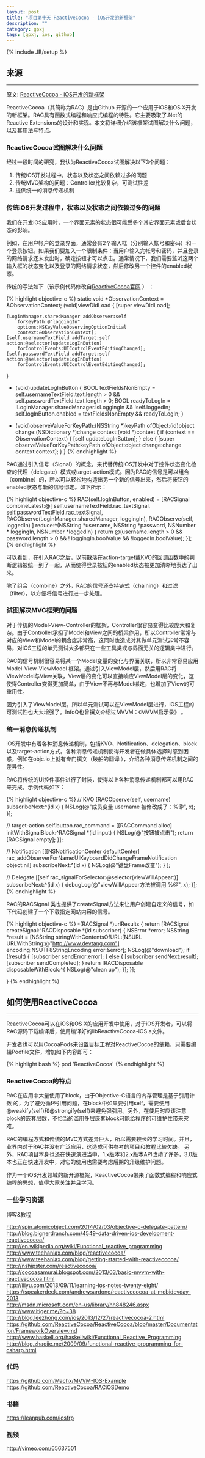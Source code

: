 ```yaml
---
layout: post
title: "项目第十天 ReactiveCocoa - iOS开发的新框架"
description: ""
category: gpxj
tags: [gpxj, ios, github]
---
```

{% include JB/setup %}

## 来源
---

原文: [ReactiveCocoa - iOS开发的新框架](http://www.infoq.com/cn/articles/reactivecocoa-ios-new-develop-framework)

ReactiveCocoa（其简称为RAC）是由Github 开源的一个应用于iOS和OS X开发的新框架。RAC具有函数式编程和响应式编程的特性。它主要吸取了.Net的 Reactive Extensions的设计和实现。本文将详细介绍该框架试图解决什么问题，以及其用法与特点。

### ReactiveCocoa试图解决什么问题

经过一段时间的研究，我认为ReactiveCocoa试图解决以下3个问题：

1. 传统iOS开发过程中，状态以及状态之间依赖过多的问题
1. 传统MVC架构的问题：Controller比较复杂，可测试性差
1. 提供统一的消息传递机制

### 传统iOS开发过程中，状态以及状态之间依赖过多的问题

我们在开发iOS应用时，一个界面元素的状态很可能受多个其它界面元素或后台状态的影响。

例如，在用户帐户的登录界面，通常会有2个输入框（分别输入帐号和密码）和一个登录按钮。如果我们要加入一个限制条件：当用户输入完帐号和密码，并且登录的网络请求还未发出时，确定按钮才可以点击。通常情况下，我们需要监听这两个输入框的状态变化以及登录的网络请求状态，然后修改另一个控件的enabled状态。

传统的写法如下（该示例代码修改自[ReactiveCocoa官网](https://github.com/ReactiveCocoa/ReactiveCocoa) ） ：


{% highlight objective-c %}
static void *ObservationContext = &ObservationContext;
(void)viewDidLoad {
    [super viewDidLoad];

    [LoginManager.sharedManager addObserver:self
        forKeyPath:@"loggingIn"
        options:NSKeyValueObservingOptionInitial
        context:&ObservationContext];
    [self.usernameTextField addTarget:self action:@selector(updateLogInButton)
        forControlEvents:UIControlEventEditingChanged];
    [self.passwordTextField addTarget:self action:@selector(updateLogInButton)
        forControlEvents:UIControlEventEditingChanged];
}

- (void)updateLogInButton {
    BOOL textFieldsNonEmpty = self.usernameTextField.text.length > 0 
        && self.passwordTextField.text.length > 0;
    BOOL readyToLogIn = !LoginManager.sharedManager.isLoggingIn && !self.loggedIn;
    self.logInButton.enabled = textFieldsNonEmpty && readyToLogIn;
}

- (void)observeValueForKeyPath:(NSString *)keyPath ofObject:(id)object
change:(NSDictionary *)change context:(void *)context {
    if (context == ObservationContext) {
        [self updateLogInButton];
    } else {
        [super observeValueForKeyPath:keyPath ofObject:object
            change:change context:context];
    }
}
{% endhighlight %}

RAC通过引入信号（Signal）的概念，来代替传统iOS开发中对于控件状态变化检查的代理（delegate）模式或target-action模式。因为RAC的信号是可以组合（combine）的，所以可以轻松地构造出另一个新的信号出来，然后将按钮的enabled状态与新的信号绑定。如下所示：

{% highlight objective-c %}
RAC(self.logInButton, enabled) = [RACSignal
combineLatest:@[
    self.usernameTextField.rac_textSignal,
    self.passwordTextField.rac_textSignal,
    RACObserve(LoginManager.sharedManager, loggingIn),
    RACObserve(self, loggedIn)
] reduce:^(NSString *username, NSString *password, NSNumber *
        loggingIn, NSNumber *loggedIn) {
    return @(username.length > 0 && password.length > 0 && !
            loggingIn.boolValue && !loggedIn.boolValue);
}];
{% endhighlight %}

可以看到，在引入RAC之后，以前散落在action-target或KVO的回调函数中的判断逻辑被统一到了一起，从而使得登录按钮的enabled状态被更加清晰地表达了出来。

除了组合（combine）之外，RAC的信号还支持链式（chaining）和过滤（filter)，以方便将信号进行进一步处理。

### 试图解决MVC框架的问题

对于传统的Model-View-Controller的框架，Controller很容易变得比较庞大和复杂。由于Controller承担了Model和View之间的桥梁作用，所以Controller常常与对应的View和Model的耦合度非常高，这同时也造成对其做单元测试非常不容易，对iOS工程的单元测试大多都只在一些工具类或与界面无关的逻辑类中进行。

RAC的信号机制很容易将某一个Model变量的变化与界面关联，所以非常容易应用Model-View-ViewModel 框架。通过引入ViewModel层，然后用RAC将ViewModel与View关联，View层的变化可以直接响应ViewModel层的变化，这使得Controller变得更加简单，由于View不再与Model绑定，也增加了View的可重用性。

因为引入了ViewModel层，所以单元测试可以在ViewModel层进行，iOS工程的可测试性也大大增强了。InfoQ也曾撰文介绍过MVVM：《MVVM启示录》 。

### 统一消息传递机制

iOS开发中有着各种消息传递机制，包括KVO、Notification、delegation、block以及target-action方式。各种消息传递机制使得开发者在做具体选择时感到困惑，例如在objc.io上就有专门撰文（破船的翻译 ），介绍各种消息传递机制之间的差异性。

RAC将传统的UI控件事件进行了封装，使得以上各种消息传递机制都可以用RAC来完成。示例代码如下：

{% highlight objective-c %}
// KVO
[RACObserve(self, username) subscribeNext:^(id x) {
    NSLog(@"成员变量 username 被修改成了：%@", x);
}];

// target-action
self.button.rac_command = [[RACCommand alloc] initWithSignalBlock:^RACSignal *(id input) {
    NSLog(@"按钮被点击");
    return [RACSignal empty];
}];

// Notification
[[[NSNotificationCenter defaultCenter]
rac_addObserverForName:UIKeyboardDidChangeFrameNotification
object:nil]
subscribeNext:^(id x) {
    NSLog(@"键盘Frame改变");
}
];

// Delegate
[[self rac_signalForSelector:@selector(viewWillAppear:)] subscribeNext:^(id x) {
    debugLog(@"viewWillAppear方法被调用 %@", x);
}];
{% endhighlight %}

RAC的RACSignal 类也提供了createSignal方法来让用户创建自定义的信号，如下代码创建了一个下载指定网站内容的信号。

{% highlight objective-c %}
-(RACSignal *)urlResults {
    return [RACSignal createSignal:^RACDisposable *(id<RACSubscriber> subscriber) {
        NSError *error;
        NSString *result = [NSString stringWithContentsOfURL:[NSURL URLWithString:@"http://www.devtang.com"]
            encoding:NSUTF8StringEncoding
            error:&error];
        NSLog(@"download");
        if (!result) {
            [subscriber sendError:error];
        } else {
            [subscriber sendNext:result];
            [subscriber sendCompleted];
        }
        return [RACDisposable disposableWithBlock:^{
            NSLog(@"clean up");
        }];
    }];

}
{% endhighlight %}

## 如何使用ReactiveCocoa
---

ReactiveCocoa可以在iOS和OS X的应用开发中使用，对于iOS开发者，可以将RAC源码下载编译后，使用编译好的libReactiveCocoa-iOS.a文件。

开发者也可以用CocoaPods来设置目标工程对ReactiveCocoa的依赖，只需要编辑Podfile文件，增加如下内容即可：

{% highlight bash %}
pod 'ReactiveCocoa'
{% endhighlight %}

### ReactiveCocoa的特点

RAC在应用中大量使用了block，由于Objective-C语言的内存管理是基于引用计数 的，为了避免循环引用问题，在block中如果要引用self，需要使用@weakify(self)和@strongify(self)来避免强引用。另外，在使用时应该注意block的嵌套层数，不恰当的滥用多层嵌套block可能给程序的可维护性带来灾难。

RAC的编程方式和传统的MVC方式差异巨大，所以需要较长的学习时间。并且，业界内对于RAC并没有广泛应用，这造成可供参考的项目和教程比较欠缺。 另外，RAC项目本身也还在快速演进当中，1.x版本和2.x版本API改动了许多，3.0版本也正在快速开发中，对它的使用也需要考虑后期的升级维护问题。

作为一个iOS开发领域的新开源框架，ReactiveCocoa带来了函数式编程和响应式编程的思想，值得大家关注并且学习。

### 一些学习资源

博客&教程

<http://spin.atomicobject.com/2014/02/03/objective-c-delegate-pattern/>  
<http://blog.bignerdranch.com/4549-data-driven-ios-development-reactivecocoa/>  
<http://en.wikipedia.org/wiki/Functional_reactive_programming>  
<http://www.teehanlax.com/blog/reactivecocoa/>  
<http://www.teehanlax.com/blog/getting-started-with-reactivecocoa/>  
<http://nshipster.com/reactivecocoa/>  
<http://cocoasamurai.blogspot.com/2013/03/basic-mvvm-with-reactivecocoa.html>  
<http://iiiyu.com/2013/09/11/learning-ios-notes-twenty-eight/>  
<https://speakerdeck.com/andrewsardone/reactivecocoa-at-mobidevday-2013>  
<http://msdn.microsoft.com/en-us/library/hh848246.aspx>  
<http://www.itiger.me/?p=38>  
<http://blog.leezhong.com/ios/2013/12/27/reactivecocoa-2.html>  
<https://github.com/ReactiveCocoa/ReactiveCocoa/blob/master/Documentation/FrameworkOverview.md>  
<http://www.haskell.org/haskellwiki/Functional_Reactive_Programming>  
<http://blog.zhaojie.me/2009/09/functional-reactive-programming-for-csharp.html>  

### 代码

<https://github.com/Machx/MVVM-IOS-Example>
<https://github.com/ReactiveCocoa/RACiOSDemo>

### 书籍

<https://leanpub.com/iosfrp>

### 视频

<http://vimeo.com/65637501>
